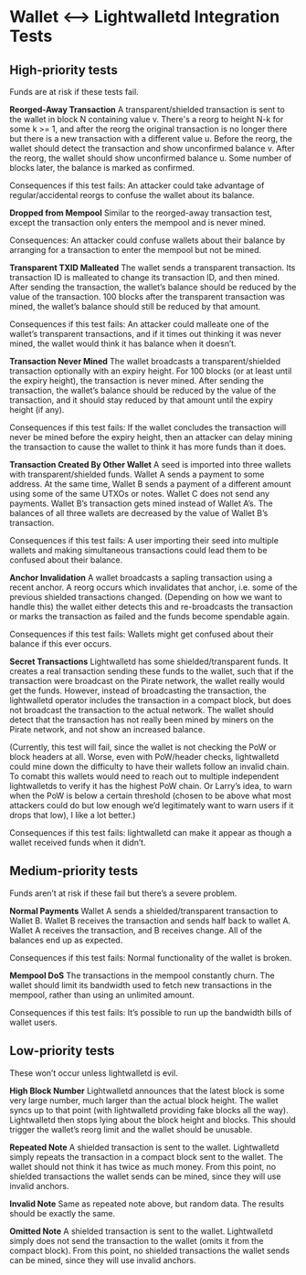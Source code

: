 # Wallet ⟷ Lightwalletd Integration Tests

## High-priority tests
Funds are at risk if these tests fail. 

**Reorged-Away Transaction** 
A transparent/shielded transaction is sent to the wallet in block N containing value v. There's a reorg to height N-k for some k >= 1, and after the reorg the original transaction is no longer there but there is a new transaction with a different value u. Before the reorg, the wallet should detect the transaction and show unconfirmed balance v. After the reorg, the wallet should show unconfirmed balance u. Some number of blocks later, the balance is marked as confirmed.

Consequences if this test fails: An attacker could take advantage of regular/accidental reorgs to confuse the wallet about its balance.

**Dropped from Mempool**
Similar to the reorged-away transaction test, except the transaction only enters the mempool and is never mined.

Consequences: An attacker could confuse wallets about their balance by arranging for a transaction to enter the mempool but not be mined.

**Transparent TXID Malleated**
The wallet sends a transparent transaction. Its transaction ID is malleated to change its transaction ID, and then mined. After sending the transaction, the wallet’s balance should be reduced by the value of the transaction. 100 blocks after the transparent transaction was mined, the wallet’s balance should still be reduced by that amount.

Consequences if this test fails: An attacker could malleate one of the wallet’s transparent transactions, and if it times out thinking it was never mined, the wallet would think it has balance when it doesn’t.

**Transaction Never Mined**
The wallet broadcasts a transparent/shielded transaction optionally with an expiry height. For 100 blocks (or at least until the expiry height), the transaction is never mined. After sending the transaction, the wallet’s balance should be reduced by the value of the transaction, and it should stay reduced by that amount until the expiry height (if any).

Consequences if this test fails: If the wallet concludes the transaction will never be mined before the expiry height, then an attacker can delay mining the transaction to cause the wallet to think it has more funds than it does.

**Transaction Created By Other Wallet**
A seed is imported into three wallets with transparent/shielded funds. Wallet A sends a payment to some address. At the same time, Wallet B sends a payment of a different amount using some of the same UTXOs or notes. Wallet C does not send any payments. Wallet B’s transaction gets mined instead of Wallet A’s. The balances of all three wallets are decreased by the value of Wallet B’s transaction.

Consequences if this test fails: A user importing their seed into multiple wallets and making simultaneous transactions could lead them to be confused about their balance.

**Anchor Invalidation**
A wallet broadcasts a sapling transaction using a recent anchor. A reorg occurs which invalidates that anchor, i.e. some of the previous shielded transactions changed. (Depending on how we want to handle this) the wallet either detects this and re-broadcasts the transaction or marks the transaction as failed and the funds become spendable again.

Consequences if this test fails: Wallets might get confused about their balance if this ever occurs.

**Secret Transactions**
Lightwalletd has some shielded/transparent funds. It creates a real transaction sending these funds to the wallet, such that if the transaction were broadcast on the Pirate network, the wallet really would get the funds. However, instead of broadcasting the transaction, the lightwalletd operator includes the transaction in a compact block, but does not broadcast the transaction to the actual network. The wallet should detect that the transaction has not really been mined by miners on the Pirate network, and not show an increased balance.

(Currently, this test will fail, since the wallet is not checking the PoW or block headers at all. Worse, even with PoW/header checks, lightwalletd could mine down the difficulty to have their wallets follow an invalid chain. To comabt this wallets would need to reach out to multiple independent lightwalletds to verify it has the highest PoW chain. Or Larry’s idea, to warn when the PoW is below a certain threshold (chosen to be above what most attackers could do but low enough we’d legitimately want to warn users if it drops that low), I like a lot better.)

Consequences if this test fails: lightwalletd can make it appear as though a wallet received funds when it didn’t.

## Medium-priority tests
Funds aren’t at risk if these fail but there’s a severe problem. 

**Normal Payments**
Wallet A sends a shielded/transparent transaction to Wallet B. Wallet B receives the transaction and sends half back to wallet A. Wallet A receives the transaction, and B receives change. All of the balances end up as expected.

Consequences if this test fails: Normal functionality of the wallet is broken.

**Mempool DoS**
The transactions in the mempool constantly churn. The wallet should limit its bandwidth used to fetch new transactions in the mempool, rather than using an unlimited amount.

Consequences if this test fails: It’s possible to run up the bandwidth bills of wallet users.


## Low-priority tests
 These won’t occur unless lightwalletd is evil. 

**High Block Number**
Lightwalletd announces that the latest block is some very large number, much larger than the actual block height. The wallet syncs up to that point (with lightwalletd providing fake blocks all the way). Lightwalletd then stops lying about the block height and blocks. This should trigger the wallet’s reorg limit and the wallet should be unusable.

**Repeated Note**
A shielded transaction is sent to the wallet. Lightwalletd simply repeats the transaction in a compact block sent to the wallet. The wallet should not think it has twice as much money. From this point, no shielded transactions the wallet sends can be mined, since they will use invalid anchors.

**Invalid Note**
Same as repeated note above, but random data. The results should be exactly the same.

**Omitted Note**
A shielded transaction is sent to the wallet. Lightwalletd simply does not send the transaction to the wallet (omits it from the compact block).  From this point, no shielded transactions the wallet sends can be mined, since they will use invalid anchors.

